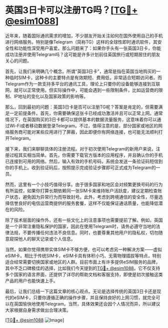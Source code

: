 # 英国3日卡可以注册TG吗？[[TG💪+ @esim1088](https://t.me/s/esim1088)]

近年来，随着国际通讯需求的增加，不少朋友开始关注如何在国外使用自己的手机进行网络服务。特别是像Telegram（简称TG）这样的全球性即时通讯软件，其安全性和功能性深受用户喜爱。那么问题来了：如果你手头有一张英国3日卡，你能成功注册并使用Telegram吗？这可能是许多计划前往英国旅行或短期居住的朋友关心的问题。

首先，让我们来明确几个概念。所谓“英国3日卡”，通常是指在英国当地购买的一种临时SIM卡，这种卡的主要特点是有效期短、费用低，非常适合短期访问者。而Telegram作为一款支持多平台的通讯工具，理论上只要你的设备能够连接到互联网，就可以正常使用。但实际操作中，可能会遇到一些限制条件，比如运营商的限制、IP地址的变化以及国家政策的影响等。

那么，回到最初的问题：英国3日卡是否可以注册TG呢？答案是肯定的，但需要满足一定前提条件。首先，你需要确保这张卡已经成功激活并且可以正常上网。通常情况下，在英国购买的3日卡都可以提供基本的数据流量服务，这意味着你可以通过Wi-Fi或者移动数据登录Telegram。不过，值得注意的是，部分国家或地区的网络服务商可能对某些应用进行了屏蔽，因此即便你有网络连接，也可能无法顺利打开Telegram。

接下来，我们来聊聊具体的注册流程。对于初次使用Telegram的新用户来说，注册过程其实相当简单。首先，你需要下载官方版本的应用程序，并且确认你的手机已连接到可用的网络。然后，输入有效的手机号码，系统会发送一条验证码短信到你的手机上。收到验证码后，按照提示完成验证步骤即可正式成为Telegram的一员。

然而，这里有一个小技巧值得分享。由于很多国家和地区会对频繁更换号码的行为有所监控，如果你打算长期依赖同一张SIM卡来维持账户活跃度，建议定期检查账户状态，避免因为异常行为而导致封号。此外，考虑到跨境通信的安全性，尽量选择信誉良好的电信运营商提供的服务套餐，这样不仅能保证通话质量，也能降低潜在的风险。

除了技术层面的操作外，还有一些文化上的注意事项也需要提前了解。例如，英国是一个非常注重隐私保护的国家，因此在使用Telegram时，请务必遵守当地的法律法规，不要传播任何违法不良信息。同时，也要尊重其他用户的隐私权，切勿随意窥探他人的聊天记录或个人信息。

当然，如果你觉得携带实体SIM卡不够方便，也可以考虑另一种解决方案——虚拟eSIM卡。相比于传统SIM卡，eSIM卡具有体积小巧、无需物理插拔等特点，特别适合经常需要切换国家或地区的人群。目前市面上有许多提供eSIM服务的品牌，其中不乏口碑极佳的选择，比如我们今天提到的[TG💪+ @esim1088](https://t.me/s/esim1088)。它不仅支持多个国家的语言界面，还提供了详尽的帮助文档和客服支持，即使是初次接触这类产品的用户也能快速上手。

最后，让我们总结一下这篇文章的核心观点。无论是选择传统的英国3日卡还是现代的eSIM卡，只要你遵循正确的操作步骤，并且保持良好的上网习惯，就完全可以在英国愉快地使用Telegram。当然，具体效果还会因个人情况而异，所以建议大家根据自身需求做出合理决策。

[[TG💪+ @esim1088](https://t.me/s/esim1088) ![Image](https://i.postimg.cc/4NQfJmqS/Snipaste-2025-05-13-00-14-12.png)]